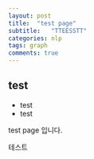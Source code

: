 ```yaml
---
layout: post
title:  "test page"
subtitle:   "TTEESSTT"
categories: nlp
tags: graph
comments: true
---
```


## test

- test
- test

test page 입니다.

테스트